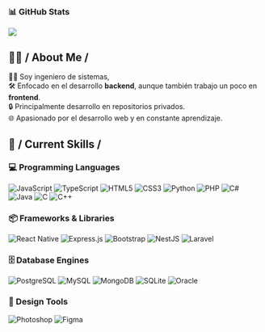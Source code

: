 
<div>
<!-- GitHub Stats (sin alineación) -->
<div style="margin-top: 10px;">
  <h3>📊 GitHub Stats</h3>
  <a href="https://github.com/BaironDajome">
    <img src="https://github-readme-stats.vercel.app/api?username=BaironDajome&show_icons=true&theme=dracula&hide_border=true&locale=es" />
  </a>
</div>


  <!-- About Me -->
  <h2>🙋‍♂️ / About Me /</h2>
  <p>
    🧑‍💻 Soy ingeniero de sistemas, <br/>
    🛠️ Enfocado en el desarrollo <strong>backend</strong>, aunque también trabajo un poco en <strong>frontend</strong>. <br/>
    🔒 Principalmente desarrollo en repositorios privados. <br/>
    🌐 Apasionado por el desarrollo web y en constante aprendizaje.
  </p>

<!-- Skills -->
<h2>🧰 / Current Skills /</h2>

<!-- Programming Languages -->
<div>
  <h3>💻 Programming Languages</h3>
  <label><img src="https://img.shields.io/badge/JavaScript-323330?style=for-the-badge&logo=javascript&logoColor=F7DF1E" alt="JavaScript" /></label>
  <label><img src="https://img.shields.io/badge/TypeScript-007ACC?style=for-the-badge&logo=typescript&logoColor=white" alt="TypeScript" /></label>
  <label><img src="https://img.shields.io/badge/HTML5-E34F26?style=for-the-badge&logo=html5&logoColor=white" alt="HTML5" /></label>
  <label><img src="https://img.shields.io/badge/CSS3-1572B6?style=for-the-badge&logo=css3&logoColor=white" alt="CSS3" /></label>
  <label><img src="https://img.shields.io/badge/Python-3670A0?style=for-the-badge&logo=python&logoColor=ffdd54" alt="Python" /></label>
  <label><img src="https://img.shields.io/badge/PHP-777BB4?style=for-the-badge&logo=php&logoColor=white" alt="PHP" /></label>
  <label><img src="https://img.shields.io/badge/C%23-239120?style=for-the-badge&logo=c-sharp&logoColor=white" alt="C#" /></label>
  <label><img src="https://img.shields.io/badge/Java-ED8B00?style=for-the-badge&logo=java&logoColor=white" alt="Java" /></label>
  <label><img src="https://img.shields.io/badge/C-00599C?style=for-the-badge&logo=c&logoColor=white" alt="C" /></label>
  <label><img src="https://img.shields.io/badge/C++-00599C?style=for-the-badge&logo=c%2B%2B&logoColor=white" alt="C++" /></label>
</div>

<!-- Frameworks & Libraries -->
<div>
  <h3>📦 Frameworks & Libraries</h3>
  <label><img src="https://img.shields.io/badge/React_Native-20232a?style=for-the-badge&logo=react&logoColor=61DAFB" alt="React Native" /></label>
  <label><img src="https://img.shields.io/badge/Express.js-404d59?style=for-the-badge&logo=express&logoColor=61DAFB" alt="Express.js" /></label>
  <label><img src="https://img.shields.io/badge/Bootstrap-563D7C?style=for-the-badge&logo=bootstrap&logoColor=white" alt="Bootstrap" /></label>
  <label><img src="https://img.shields.io/badge/NestJS-E0234E?style=for-the-badge&logo=nestjs&logoColor=white" alt="NestJS" /></label>
  <label><img src="https://img.shields.io/badge/Laravel-FF2D20?style=for-the-badge&logo=laravel&logoColor=white" alt="Laravel" /></label>
</div>

<!-- Database Engines -->
<div>
  <h3>🗄️ Database Engines</h3>
  <label><img src="https://img.shields.io/badge/PostgreSQL-316192?style=for-the-badge&logo=postgresql&logoColor=white" alt="PostgreSQL" /></label>
  <label><img src="https://img.shields.io/badge/MySQL-00758F?style=for-the-badge&logo=mysql&logoColor=white" alt="MySQL" /></label>
  <label><img src="https://img.shields.io/badge/MongoDB-47A248?style=for-the-badge&logo=mongodb&logoColor=white" alt="MongoDB" /></label>
  <label><img src="https://img.shields.io/badge/SQLite-07405E?style=for-the-badge&logo=sqlite&logoColor=white" alt="SQLite" /></label>
  <label><img src="https://img.shields.io/badge/Oracle-F80000?style=for-the-badge&logo=oracle&logoColor=white" alt="Oracle" /></label>
</div>

<!-- Design Tools -->
<div>
  <h3>🎨 Design Tools</h3>
  <label><img src="https://img.shields.io/badge/Adobe%20Photoshop-31A8FF?style=for-the-badge&logo=adobe%20photoshop&logoColor=white" alt="Photoshop" /></label>
  <label><img src="https://img.shields.io/badge/Figma-F24E1E?style=for-the-badge&logo=figma&logoColor=white" alt="Figma" /></label>
</div>

</div>




